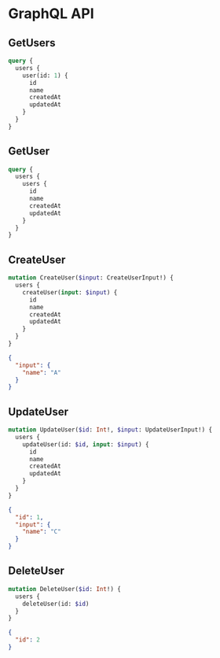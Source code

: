 # GraphQL API

## GetUsers
```graphql
query {
  users {
    user(id: 1) {
      id
      name
      createdAt
      updatedAt
    }
  }
}
```

## GetUser
```graphql
query {
  users {
    users {
      id
      name
      createdAt
      updatedAt
    }
  }
}
```


## CreateUser
```graphql
mutation CreateUser($input: CreateUserInput!) {
  users {
    createUser(input: $input) {
      id
      name
      createdAt
      updatedAt
    }
  }
}
```

```json
{
  "input": {
    "name": "A"
  }
}
```

## UpdateUser
```graphql
mutation UpdateUser($id: Int!, $input: UpdateUserInput!) {
  users {
    updateUser(id: $id, input: $input) {
      id
      name
      createdAt
      updatedAt
    }
  }
}
````

```json
{
  "id": 1,
  "input": {
    "name": "C"
  }
}
```

## DeleteUser
```graphql
mutation DeleteUser($id: Int!) {
  users {
    deleteUser(id: $id)
  }
}
````

```json
{
  "id": 2
}
```
